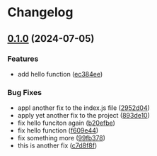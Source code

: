 # Changelog

## [0.1.0](https://github.com/JKRhb/release-please-node-test/compare/v0.0.1...v0.1.0) (2024-07-05)


### Features

* add hello function ([ec384ee](https://github.com/JKRhb/release-please-node-test/commit/ec384ee904e052c05385292c4f3f62c97bfe8c47))


### Bug Fixes

* appl another fix to the index.js file ([2952d04](https://github.com/JKRhb/release-please-node-test/commit/2952d041c4df46f91052ffc8a9ae8959582af25e))
* apply yet another fix to the project ([893de10](https://github.com/JKRhb/release-please-node-test/commit/893de10b9449f13ecbef24d10d4d6bd16b5a7ad8))
* fix hello funciton again ([b20efbe](https://github.com/JKRhb/release-please-node-test/commit/b20efbeca4b25bee1347f9bc05e8fe65196464db))
* fix hello function ([f609e44](https://github.com/JKRhb/release-please-node-test/commit/f609e4490221890462e6cd2d8533a01e65eb5f2b))
* fix something more ([99fb378](https://github.com/JKRhb/release-please-node-test/commit/99fb378b123888065d4b528f7b5b04de5a58add6))
* this is another fix ([c7d8f8f](https://github.com/JKRhb/release-please-node-test/commit/c7d8f8f6508872c4b1a5d7219382c021f06fccc1))
